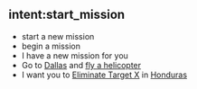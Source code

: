 ## intent:start_mission
- start a new mission
- begin a mission
- I have a new mission for you
- Go to [Dallas](mission_destination) and [fly a helicopter](mission_objective)
- I want you to [Eliminate Target X](mission_objective) in [Honduras](mission_destination)
